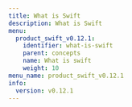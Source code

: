 ```yaml
---
title: What is Swift
description: What is Swift
menu:
  product_swift_v0.12.1:
    identifier: what-is-swift
    parent: concepts
    name: What is swift
    weight: 10
menu_name: product_swift_v0.12.1
info:
  version: v0.12.1
---
```


